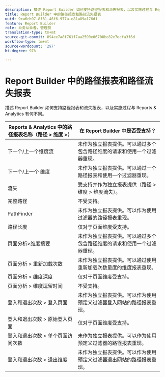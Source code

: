 ```yaml
---
description: 描述 Report Builder 如何支持路径报表和流失报表，以及实施过程与 Reports & Analytics 有何不同。
title: Report Builder 中的路径报表和路径流失报表
uuid: 9ca6cb97-8f31-46f6-977a-e81a89a176d1
feature: Report Builder
role: 业务从业者，管理员
translation-type: tm+mt
source-git-commit: 894ee7a8f761f7aa2590e06708be82e7ecfa3f6d
workflow-type: tm+mt
source-wordcount: '297'
ht-degree: 97%

---
```



# Report Builder 中的路径报表和路径流失报表

描述 Report Builder 如何支持路径报表和流失报表，以及实施过程与 Reports &amp; Analytics 有何不同。

| Reports &amp; Analytics 中的路径报表名称（路径 > 维度 >） | 在 Report Builder 中是否受支持？ |
|--- |--- |
| 下一个/上一个维度流 | 未作为独立报表提供。可以通过多个包含路径维度的请求和使用一个过滤器重现。 |
| 下一个/上一个  维度 | 未作为独立报表提供。可以通过一个路径报表和使用一个过滤器重现。 |
| 流失 | 受支持并作为独立报表提供（路径 > 维度 > 维度流失）。 |
| 完整路径 | 不受支持。 |
| PathFinder | 未作为独立报表提供。可以作为使用过滤器的路径报表重现。 |
| 路径长度 | 仅对于页面维度受支持。 |
| 页面分析>维度摘要 | 未作为独立报表提供。可以通过多个包含路径维度的请求和使用一个过滤器重现。 |
| 页面分析 > 重新加载次数 | 未作为独立报表提供。可以通过使用重新加载次数量度的维度报表重现。 |
| 页面分析 > 维度深度 | 仅对于页面维度受支持。 |
| 页面分析 > 维度逗留时间 | 不受支持。 |
| 登入和退出次数 > 登入页面 | 未作为独立报表提供。可以作为使用预定义过滤器登入网站的路径报表重现。 |
| 登入和退出次数 > 原始登入页面 | 仅对于页面维度受支持。 |
| 登入和退出次数 > 单个页面访问次数 | 未作为独立报表提供。可以作为使用预定义过滤器的路径报表重现。 |
| 登入和退出次数 > 退出维度 | 未作为独立报表提供。可以作为使用预定义过滤器退出网站的路径报表重现。 |
